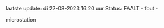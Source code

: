 laatste update: 
di 22-08-2023 16:20   uur 
Status: FAALT - fout - 
<div class="service R">microstation</div>